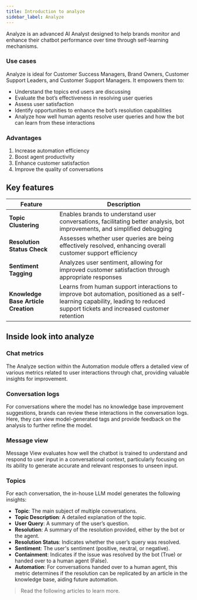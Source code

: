 ```yaml
---
title: Introduction to analyze
sidebar_label: Analyze
---
```


Analyze is an advanced AI Analyst designed to help brands monitor and enhance their chatbot performance over time through self-learning mechanisms.

### Use cases

Analyze is ideal for Customer Success Managers, Brand Owners, Customer Support Leaders, and Customer Support Managers. It empowers them to:

- Understand the topics end users are discussing
- Evaluate the bot’s effectiveness in resolving user queries
- Assess user satisfaction
- Identify opportunities to enhance the bot’s resolution capabilities
- Analyze how well human agents resolve user queries and how the bot can learn from these interactions

### Advantages 

1. Increase automation efficiency
2. Boost agent productivity
3. Enhance customer satisfaction
4. Improve the quality of conversations

## Key features 

| **Feature**                      | **Description**                                                                                                             |
|----------------------------------|-----------------------------------------------------------------------------------------------------------------------------|
| **Topic Clustering**              | Enables brands to understand user conversations, facilitating better analysis, bot improvements, and simplified debugging |
| **Resolution Status Check**      | Assesses whether user queries are being effectively resolved, enhancing overall customer support efficiency               |
| **Sentiment Tagging**            | Analyzes user sentiment, allowing for improved customer satisfaction through appropriate responses                        |
| **Knowledge Base Article Creation** | Learns from human support interactions to improve bot automation, positioned as a self-learning capability, leading to reduced support tickets and increased customer retention |

## Inside look into analyze 

### Chat metrics

The Analyze section within the Automation module offers a detailed view of various metrics related to user interactions through chat, providing valuable insights for improvement.

### Conversation logs

For conversations where the model has no knowledge base improvement suggestions, brands can review these interactions in the conversation logs. Here, they can view model-generated tags and provide feedback on the analysis to further refine the model.

### Message view

Message View evaluates how well the chatbot is trained to understand and respond to user input in a conversational context, particularly focusing on its ability to generate accurate and relevant responses to unseen input.

### Topics

For each conversation, the in-house LLM model generates the following insights:

- **Topic**: The main subject of multiple conversations.
- **Topic Description**: A detailed explanation of the topic.
- **User Query**: A summary of the user’s question.
- **Resolution**: A summary of the resolution provided, either by the bot or the agent.
- **Resolution Status**: Indicates whether the user’s query was resolved.
- **Sentiment**: The user's sentiment (positive, neutral, or negative).
- **Containment**: Indicates if the issue was resolved by the bot (True) or handed over to a human agent (False).
- **Automation**: For conversations handed over to a human agent, this metric determines if the resolution can be replicated by an article in the knowledge base, aiding future automation.

> Read the following articles to learn more. 